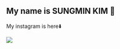 ## My name is SUNGMIN KIM 👋
My instagram is here⬇️

<a href="https://www.instagram.com/so_ssmk/"><img src="https://img.shields.io/badge/INSTAGRAM-FF0069?style=flat-square&logo=Instagram&logoColor=white&link="/>



<!--
**sossmk/sossmk** is a ✨ _special_ ✨ repository because its `README.md` (this file) appears on your GitHub profile.

Here are some ideas to get you started:

- 🔭 I’m currently working on ...
- 🌱 I’m currently learning ...
- 👯 I’m looking to collaborate on ...
- 🤔 I’m looking for help with ...
- 💬 Ask me about ...
- 📫 How to reach me: ...
- 😄 Pronouns: ...
- ⚡ Fun fact: ...
-->
